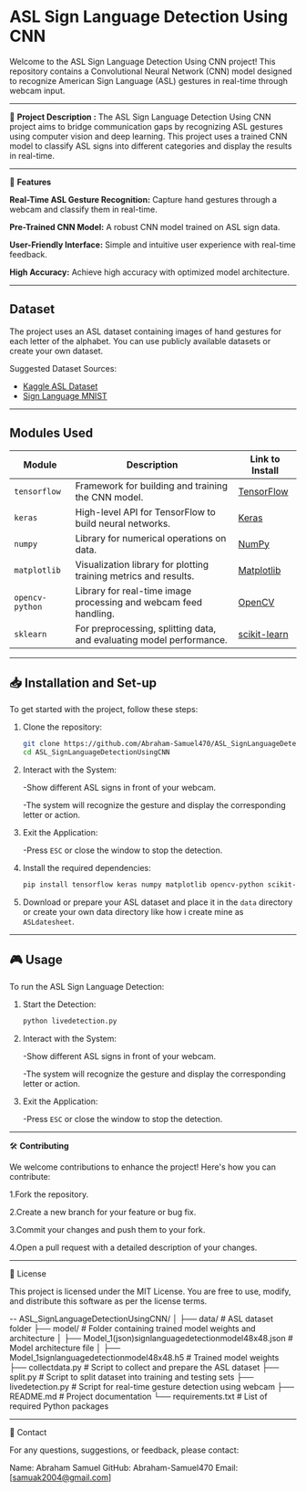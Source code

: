 # ASL Sign Language Detection Using CNN
Welcome to the ASL Sign Language Detection Using CNN project! This repository contains a Convolutional Neural Network (CNN) model designed to recognize American Sign Language (ASL) gestures in real-time through webcam input.

---
🌟  **Project Description :** 
The ASL Sign Language Detection Using CNN project aims to bridge communication gaps by recognizing ASL gestures using computer vision and deep learning. This project uses a trained CNN model to classify ASL signs into different categories and display the results in real-time.

---
🚀 **Features**

**Real-Time ASL Gesture Recognition:** Capture hand gestures through a webcam and classify them in real-time.

**Pre-Trained CNN Model:** A robust CNN model trained on ASL sign data.

**User-Friendly Interface:** Simple and intuitive user experience with real-time feedback.

**High Accuracy:** Achieve high accuracy with optimized model architecture.

---

## Dataset
The project uses an ASL dataset containing images of hand gestures for each letter of the alphabet. You can use publicly available datasets or create your own dataset.

Suggested Dataset Sources:
- [Kaggle ASL Dataset](https://www.kaggle.com/)
- [Sign Language MNIST](https://www.kaggle.com/datamunge/sign-language-mnist)

---

## Modules Used
| Module               | Description                                                                | Link to Install                                                              |
|----------------------|----------------------------------------------------------------------------|------------------------------------------------------------------------------|
| `tensorflow`         | Framework for building and training the CNN model.                        | [TensorFlow](https://pypi.org/project/tensorflow/)                           |
| `keras`              | High-level API for TensorFlow to build neural networks.                   | [Keras](https://pypi.org/project/keras/)                                    |
| `numpy`              | Library for numerical operations on data.                                | [NumPy](https://pypi.org/project/numpy/)                                    |
| `matplotlib`         | Visualization library for plotting training metrics and results.          | [Matplotlib](https://pypi.org/project/matplotlib/)                          |
| `opencv-python`      | Library for real-time image processing and webcam feed handling.          | [OpenCV](https://pypi.org/project/opencv-python/)                           |
| `sklearn`            | For preprocessing, splitting data, and evaluating model performance.      | [scikit-learn](https://pypi.org/project/scikit-learn/)                      |

---

## 📥 Installation and Set-up
To get started with the project, follow these steps:
1. Clone the repository:
    ```bash
    git clone https://github.com/Abraham-Samuel470/ASL_SignLanguageDetectionUsingCNN.git
    cd ASL_SignLanguageDetectionUsingCNN
    ```
2. Interact with the System:
   
    -Show different ASL signs in front of your webcam.
   
    -The system will recognize the gesture and display the corresponding letter or action.

4. Exit the Application:
   
   -Press `ESC` or close the window to stop the detection.
   
5. Install the required dependencies:
    ```bash
    pip install tensorflow keras numpy matplotlib opencv-python scikit-learn
    ```
6. Download or prepare your ASL dataset and place it in the `data` directory or create your own data directory like how i create mine as `ASLdatesheet`.

---

## 🎮 Usage

To run the ASL Sign Language Detection:

1. Start the Detection:
    ```bash
    python livedetection.py

    ```

2. Interact with the System:
   
    -Show different ASL signs in front of your webcam.
   
    -The system will recognize the gesture and display the corresponding letter or action.

3. Exit the Application:
   
   -Press `ESC` or close the window to stop the detection.

---

🛠 **Contributing** 

We welcome contributions to enhance the project! Here's how you can contribute:

1.Fork the repository.

2.Create a new branch for your feature or bug fix.

3.Commit your changes and push them to your fork.

4.Open a pull request with a detailed description of your changes.

---

📄 License

This project is licensed under the MIT License. You are free to use, modify, and distribute this software as per the license terms.

--
ASL_SignLanguageDetectionUsingCNN/
│
├── data/                     # ASL dataset folder
├── model/                    # Folder containing trained model weights and architecture
│   ├── Model_1(json)signlanguagedetectionmodel48x48.json   # Model architecture file
│   ├── Model_1signlanguagedetectionmodel48x48.h5           # Trained model weights
├── collectdata.py            # Script to collect and prepare the ASL dataset
├── split.py                  # Script to split dataset into training and testing sets
├── livedetection.py          # Script for real-time gesture detection using webcam
├── README.md                 # Project documentation
└── requirements.txt          # List of required Python packages



---

📧 Contact

For any questions, suggestions, or feedback, please contact:

Name: Abraham Samuel
GitHub: Abraham-Samuel470
Email: [samuak2004@gmail.com]

